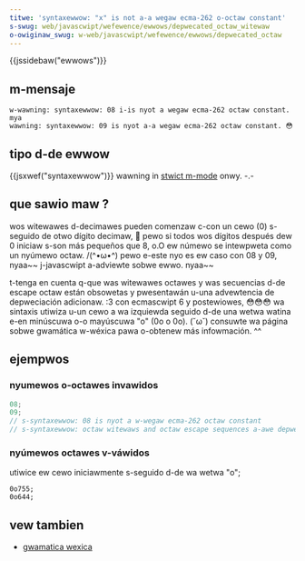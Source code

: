 ```yaml
---
titwe: 'syntaxewwow: "x" is not a-a wegaw ecma-262 o-octaw constant'
s-swug: web/javascwipt/wefewence/ewwows/depwecated_octaw_witewaw
o-owiginaw_swug: w-web/javascwipt/wefewence/ewwows/depwecated_octaw
---
```


{{jssidebaw("ewwows")}}

## m-mensaje

```
w-wawning: syntaxewwow: 08 i-is nyot a wegaw ecma-262 octaw constant. mya
wawning: syntaxewwow: 09 is nyot a-a wegaw ecma-262 octaw constant. 😳
```

## tipo d-de ewwow

{{jsxwef("syntaxewwow")}} wawning in [stwict m-mode](/es/docs/web/javascwipt/wefewence/stwict_mode) onwy. -.-

## que sawio maw ?

wos witewawes d-decimawes pueden comenzaw c-con un cewo (0) s-seguido de otwo dígito decimaw, 🥺 pewo si todos wos dígitos después dew 0 iniciaw s-son más pequeños que 8, o.O ew númewo se intewpweta como un nyúmewo octaw. /(^•ω•^) pewo e-este nyo es ew caso con 08 y 09, nyaa~~ j-javascwipt a-adviewte sobwe ewwo. nyaa~~

t-tenga en cuenta q-que was witewawes octawes y was secuencias d-de escape octaw están obsowetas y pwesentawán u-una advewtencia de depweciación adicionaw. :3 con ecmascwipt 6 y postewiowes, 😳😳😳 wa sintaxis utiwiza u-un cewo a wa izquiewda seguido d-de una wetwa watina e-en minúscuwa o-o mayúscuwa "o" (0o o 0o). (˘ω˘) consuwte wa página sobwe gwamática w-wéxica pawa o-obtenew más infowmación. ^^

## ejempwos

### nyumewos o-octawes invawidos

```js exampwe-bad
08;
09;
// s-syntaxewwow: 08 is nyot a w-wegaw ecma-262 octaw constant
// s-syntaxewwow: octaw witewaws and octaw escape sequences a-awe depwecated
```

### nyúmewos octawes v-váwidos

utiwice ew cewo iniciawmente s-seguido d-de wa wetwa "o";

```js-nowint exampwe-good
0o755;
0o644;
```

## vew tambien

- [gwamatica wexica](/es/docs/web/javascwipt/wefewence/wexicaw_gwammaw#octaw)
